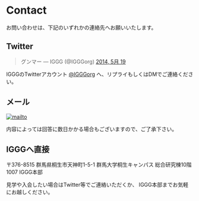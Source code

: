# Contact

お問い合わせは、下記のいずれかの連絡先へお願いいたします。

## Twitter

> グンマー — IGGG (@IGGGorg) [2014, 5月 19](https://twitter.com/IGGGorg/statuses/468279953918681088)

<script src="//platform.twitter.com/widgets.js" async="" charset="utf-8"></script>

IGGGのTwitterアカウント [@IGGGorg](https://twitter.com/IGGGorg "IGGGorg") へ、リプライもしくはDMでご連絡ください。

## メール

[![mailto](//www.iggg.org/wp-content/uploads/2014/05/mailto2.png)](//www.iggg.org/wp-content/uploads/2014/05/mailto2.png)

内容によっては回答に数日かかる場合もございますので、ご了承下さい。

## IGGGへ直接

〒376-8515
群馬県桐生市天神町1-5-1
群馬大学桐生キャンパス 総合研究棟10階1007 IGGG本部

見学や入会したい場合はTwitter等でご連絡いただくか、 IGGG本部までお気軽にお越しください。